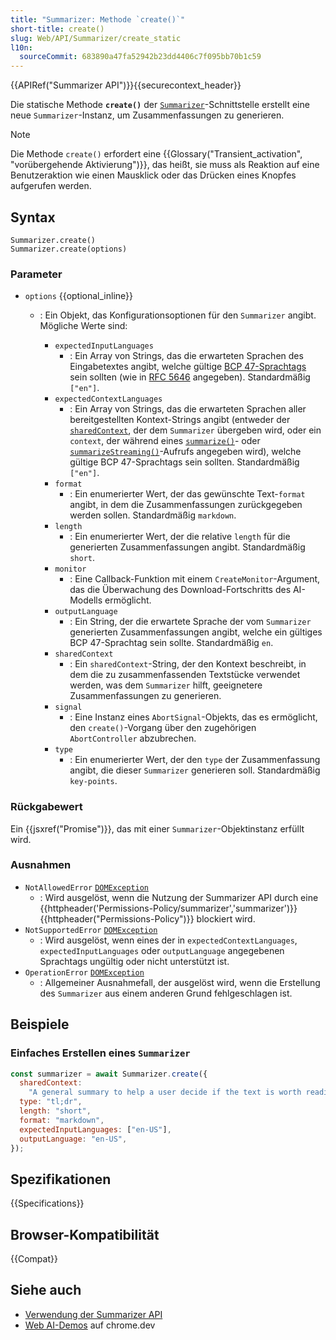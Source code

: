 ```yaml
---
title: "Summarizer: Methode `create()`"
short-title: create()
slug: Web/API/Summarizer/create_static
l10n:
  sourceCommit: 683890a47fa52942b23dd4406c7f095bb70b1c59
---
```


{{APIRef("Summarizer API")}}{{securecontext_header}}

Die statische Methode **`create()`** der [`Summarizer`](/de/docs/Web/API/Summarizer)-Schnittstelle erstellt eine neue `Summarizer`-Instanz, um Zusammenfassungen zu generieren.

> [!NOTE]
> Die Methode `create()` erfordert eine {{Glossary("Transient_activation", "vorübergehende Aktivierung")}}, das heißt, sie muss als Reaktion auf eine Benutzeraktion wie einen Mausklick oder das Drücken eines Knopfes aufgerufen werden.

## Syntax

```js-nolint
Summarizer.create()
Summarizer.create(options)
```

### Parameter

- `options` {{optional_inline}}

  - : Ein Objekt, das Konfigurationsoptionen für den `Summarizer` angibt. Mögliche Werte sind:

    - `expectedInputLanguages`
      - : Ein Array von Strings, das die erwarteten Sprachen des Eingabetextes angibt, welche gültige [BCP 47-Sprachtags](https://en.wikipedia.org/wiki/IETF_language_tag#List_of_common_primary_language_subtags) sein sollten (wie in [RFC 5646](https://datatracker.ietf.org/doc/html/rfc5646) angegeben). Standardmäßig `["en"]`.
    - `expectedContextLanguages`
      - : Ein Array von Strings, das die erwarteten Sprachen aller bereitgestellten Kontext-Strings angibt (entweder der [`sharedContext`](#sharedContext), der dem `Summarizer` übergeben wird, oder ein `context`, der während eines [`summarize()`](/de/docs/Web/API/Summarizer/summarize)- oder [`summarizeStreaming()`](/de/docs/Web/API/Summarizer/summarizeStreaming)-Aufrufs angegeben wird), welche gültige BCP 47-Sprachtags sein sollten. Standardmäßig `["en"]`.
    - `format`
      - : Ein enumerierter Wert, der das gewünschte Text-`format` angibt, in dem die Zusammenfassungen zurückgegeben werden sollen. Standardmäßig `markdown`.
    - `length`
      - : Ein enumerierter Wert, der die relative `length` für die generierten Zusammenfassungen angibt. Standardmäßig `short`.
    - `monitor`
      - : Eine Callback-Funktion mit einem `CreateMonitor`-Argument, das die Überwachung des Download-Fortschritts des AI-Modells ermöglicht.
    - `outputLanguage`
      - : Ein String, der die erwartete Sprache der vom `Summarizer` generierten Zusammenfassungen angibt, welche ein gültiges BCP 47-Sprachtag sein sollte. Standardmäßig `en`.
    - `sharedContext`
      - : Ein `sharedContext`-String, der den Kontext beschreibt, in dem die zu zusammenfassenden Textstücke verwendet werden, was dem `Summarizer` hilft, geeignetere Zusammenfassungen zu generieren.
    - `signal`
      - : Eine Instanz eines `AbortSignal`-Objekts, das es ermöglicht, den `create()`-Vorgang über den zugehörigen `AbortController` abzubrechen.
    - `type`
      - : Ein enumerierter Wert, der den `type` der Zusammenfassung angibt, die dieser `Summarizer` generieren soll. Standardmäßig `key-points`.

### Rückgabewert

Ein {{jsxref("Promise")}}, das mit einer `Summarizer`-Objektinstanz erfüllt wird.

### Ausnahmen

- `NotAllowedError` [`DOMException`](/de/docs/Web/API/DOMException)
  - : Wird ausgelöst, wenn die Nutzung der Summarizer API durch eine {{httpheader('Permissions-Policy/summarizer','summarizer')}} {{httpheader("Permissions-Policy")}} blockiert wird.
- `NotSupportedError` [`DOMException`](/de/docs/Web/API/DOMException)
  - : Wird ausgelöst, wenn eines der in `expectedContextLanguages`, `expectedInputLanguages` oder `outputLanguage` angegebenen Sprachtags ungültig oder nicht unterstützt ist.
- `OperationError` [`DOMException`](/de/docs/Web/API/DOMException)
  - : Allgemeiner Ausnahmefall, der ausgelöst wird, wenn die Erstellung des `Summarizer` aus einem anderen Grund fehlgeschlagen ist.

## Beispiele

### Einfaches Erstellen eines `Summarizer`

```js
const summarizer = await Summarizer.create({
  sharedContext:
    "A general summary to help a user decide if the text is worth reading",
  type: "tl;dr",
  length: "short",
  format: "markdown",
  expectedInputLanguages: ["en-US"],
  outputLanguage: "en-US",
});
```

## Spezifikationen

{{Specifications}}

## Browser-Kompatibilität

{{Compat}}

## Siehe auch

- [Verwendung der Summarizer API](/de/docs/Web/API/Summarizer_API/Using)
- [Web AI-Demos](https://chrome.dev/web-ai-demos/) auf chrome.dev
